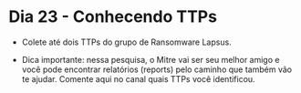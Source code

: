 # Dia 23 - Conhecendo TTPs

- Colete até dois TTPs do grupo de Ransomware Lapsus. 

- Dica importante: nessa pesquisa, o Mitre vai ser seu melhor amigo e você pode encontrar relatórios (reports) pelo caminho que também vão te ajudar. Comente aqui no canal quais TTPs você identificou.